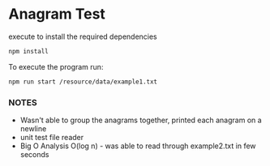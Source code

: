 # Anagram Test

execute to install the required dependencies

```bash
npm install
```

To execute the program run: 

```bash
npm run start /resource/data/example1.txt 
```

### NOTES
- Wasn't able to group the anagrams together, printed each anagram on a newline
- unit test file reader 
- Big O Analysis O(log n) - was able to read through example2.txt in few seconds



